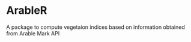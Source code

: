 # ArableR
A package to compute vegetaion indices based on information obtained from Arable Mark API
